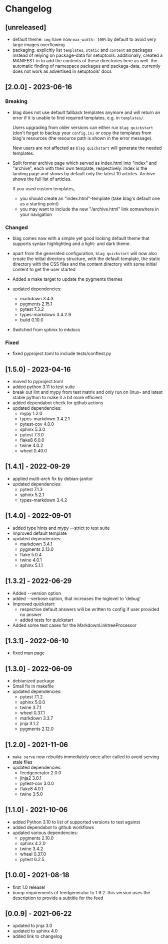 # Changelog

## [unreleased]

* default theme: `img` have now `max-width: 100%` by default to avoid very
  large images overflowing
* packaging: explicitly list `templates`, `static` and `content` as packages
  instead of relying on package-data for setuptools. additionally, created a
  MANIFEST.in to add the contents of these directories here as well. the
  automatic finding of namespace packages and packaga-data, currently does not
  work as advertised in setuptools' docs


## [2.0.0] - 2023-06-16

### Breaking

* blag does not use default fallback templates anymore and will return an error
  if it is unable to find required templates, e.g. in `templates/`.

  Users upgrading from older versions can either run `blag quickstart` (don't
  forget to backup your `config.ini` or copy the templates from blag's
  resources (the resource path is shown in the error message).

  New users are not affected as `blag quickstart` will generate the needed
  templates.

* Split former archive page which served as index.html into "index" and
  "archive", each with their own template, respectively. Index is the landing
  page and shows by default only the latest 10 articles. Archive shows the full
  list of articles.

  If you used custom templates,
    * you should create an "index.html"-template (take blag's default one as a
      starting point)
    * you may want to include the new "/archive.html" link somewhere in your
      navigation

### Changed

* blag comes now with a simple yet good looking default theme that supports
  syntax highlighting and a light- and dark theme.

* apart from the generated configuration, `blag quickstart` will now also
  create the initial directory structure, with the default template, the static
  directory with the CSS files and the content directory with some initial
  content to get the user started

* Added a make target to update the pygments themes

* updated dependencies:
  * markdown 3.4.3
  * pygments 2.15.1
  * pytest 7.3.2
  * types-markdown 3.4.2.9
  * build 0.10.0

* Switched from sphinx to mkdocs

### Fixed

* fixed pyproject.toml to include tests/conftest.py


## [1.5.0] - 2023-04-16

* moved to pyproject.toml
* added python 3.11 to test suite
* break out lint and mypy from test matrix and only run on linux- and latest
  stable python to make it a bit more efficient
* added dependabot check for github actions
* updated dependencies:
  * mypy 1.2.0
  * types-markdown 3.4.2.1
  * pytest-cov 4.0.0
  * sphinx 5.3.0
  * pytest 7.3.0
  * flake8 6.0.0
  * twine 4.0.2
  * wheel 0.40.0

## [1.4.1] - 2022-09-29

* applied multi-arch fix by debian-janitor
* updated dependencies:
  * pytest 7.1.3
  * sphinx 5.2.1
  * types-markdown 3.4.2

## [1.4.0] - 2022-09-01

* added type hints and mypy --strict to test suite
* improved default template
* updated dependencies:
  * markdown 3.4.1
  * pygments 2.13.0
  * flake 5.0.4
  * twine 4.0.1
  * sphinx 5.1.1

## [1.3.2] - 2022-06-29

* Added --version option
* added --verbose option, that increases the loglevel to 'debug'
* Improved quickstart:
  * respective default answers will be written to config if user provided no
    answer
  * added tests for quickstart
* Added some test cases for the MarkdownLinktreeProcessor

## [1.3.1] - 2022-06-10

* fixed man page

## [1.3.0] - 2022-06-09

* debianized package
* Small fix in makefile
* updated dependencies:
  * pytest 7.1.2
  * sphinx 5.0.0
  * twine 3.7.1
  * wheel 0.37.1
  * markdown 3.3.7
  * jinja 3.1.2
  * pygments 2.12.0

## [1.2.0] - 2021-11-06

* `make serve` now rebuilds immediately once after called to avoid serving
  stale files
* updated dependencies:
  * feedgenerator 2.0.0
  * jinja2 3.0.1
  * pytest-cov 3.0.0
  * flake8 4.0.1
  * twine 3.5.0

## [1.1.0] - 2021-10-06

* added Python 3.10 to list of supported versions to test against
* added dependabot to github workflows
* updated various dependencies:
  * pygments 2.10.0
  * sphinx 4.2.0
  * twine 3.4.2
  * wheel 0.37.0
  * pytest 6.2.5

## [1.0.0] - 2021-08-18

* first 1.0 release!
* bump requirements of feedgenerator to 1.9.2. this version uses the
  description to provide a subtitle for the feed

## [0.0.9] - 2021-06-22

* updated to jinja 3.0
* updated to sphinx 4.0
* added link to changelog
